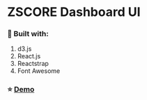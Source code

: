# ZSCORE Dashboard UI

### :wrench: Built with:
1. d3.js
2. React.js
3. Reactstrap
4. Font Awesome

### :star: [Demo](https://vineetk13.github.io/zscore-dashboard-ui/)
